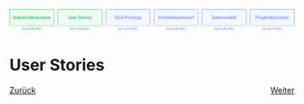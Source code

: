 ![Meilenstein 2: User Stories bis zum 19.06.2022](../assets/progress-02.png)

# User Stories

<div style="display: flex; justify-content: space-between;">
  <a href="../stakeholderanalyse/README.md">Zurück</a>
  <a href="../click-prototyp/README.md">Weiter</a>
</div>